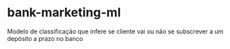 # bank-marketing-ml
Modelo de classificação que infere se cliente vai ou não se subscrever a um depósito a prazo no banco
